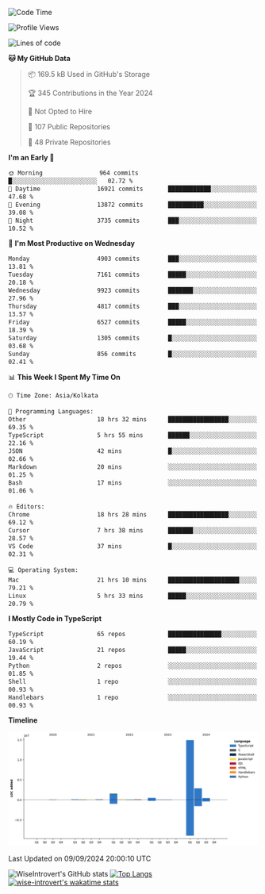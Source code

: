<!--START_SECTION:waka-->
![Code Time](http://img.shields.io/badge/Code%20Time-1%2C588%20hrs%206%20mins-blue)

![Profile Views](http://img.shields.io/badge/Profile%20Views-0-blue)

![Lines of code](https://img.shields.io/badge/From%20Hello%20World%20I%27ve%20Written-21.0%20million%20lines%20of%20code-blue)

**🐱 My GitHub Data** 

> 📦 169.5 kB Used in GitHub's Storage 
 > 
> 🏆 345 Contributions in the Year 2024
 > 
> 🚫 Not Opted to Hire
 > 
> 📜 107 Public Repositories 
 > 
> 🔑 48 Private Repositories 
 > 
**I'm an Early 🐤** 

```text
🌞 Morning                964 commits         █░░░░░░░░░░░░░░░░░░░░░░░░   02.72 % 
🌆 Daytime                16921 commits       ████████████░░░░░░░░░░░░░   47.68 % 
🌃 Evening                13872 commits       ██████████░░░░░░░░░░░░░░░   39.08 % 
🌙 Night                  3735 commits        ███░░░░░░░░░░░░░░░░░░░░░░   10.52 % 
```
📅 **I'm Most Productive on Wednesday** 

```text
Monday                   4903 commits        ███░░░░░░░░░░░░░░░░░░░░░░   13.81 % 
Tuesday                  7161 commits        █████░░░░░░░░░░░░░░░░░░░░   20.18 % 
Wednesday                9923 commits        ███████░░░░░░░░░░░░░░░░░░   27.96 % 
Thursday                 4817 commits        ███░░░░░░░░░░░░░░░░░░░░░░   13.57 % 
Friday                   6527 commits        █████░░░░░░░░░░░░░░░░░░░░   18.39 % 
Saturday                 1305 commits        █░░░░░░░░░░░░░░░░░░░░░░░░   03.68 % 
Sunday                   856 commits         █░░░░░░░░░░░░░░░░░░░░░░░░   02.41 % 
```


📊 **This Week I Spent My Time On** 

```text
🕑︎ Time Zone: Asia/Kolkata

💬 Programming Languages: 
Other                    18 hrs 32 mins      █████████████████░░░░░░░░   69.35 % 
TypeScript               5 hrs 55 mins       ██████░░░░░░░░░░░░░░░░░░░   22.16 % 
JSON                     42 mins             █░░░░░░░░░░░░░░░░░░░░░░░░   02.66 % 
Markdown                 20 mins             ░░░░░░░░░░░░░░░░░░░░░░░░░   01.25 % 
Bash                     17 mins             ░░░░░░░░░░░░░░░░░░░░░░░░░   01.06 % 

🔥 Editors: 
Chrome                   18 hrs 28 mins      █████████████████░░░░░░░░   69.12 % 
Cursor                   7 hrs 38 mins       ███████░░░░░░░░░░░░░░░░░░   28.57 % 
VS Code                  37 mins             █░░░░░░░░░░░░░░░░░░░░░░░░   02.31 % 

💻 Operating System: 
Mac                      21 hrs 10 mins      ████████████████████░░░░░   79.21 % 
Linux                    5 hrs 33 mins       █████░░░░░░░░░░░░░░░░░░░░   20.79 % 
```

**I Mostly Code in TypeScript** 

```text
TypeScript               65 repos            ███████████████░░░░░░░░░░   60.19 % 
JavaScript               21 repos            █████░░░░░░░░░░░░░░░░░░░░   19.44 % 
Python                   2 repos             ░░░░░░░░░░░░░░░░░░░░░░░░░   01.85 % 
Shell                    1 repo              ░░░░░░░░░░░░░░░░░░░░░░░░░   00.93 % 
Handlebars               1 repo              ░░░░░░░░░░░░░░░░░░░░░░░░░   00.93 % 
```



**Timeline**

![Lines of Code chart](https://raw.githubusercontent.com/wise-introvert/wise-introvert/master/assets/bar_graph.png)


 Last Updated on 09/09/2024 20:00:10 UTC
<!--END_SECTION:waka-->

![WiseIntrovert's GitHub stats](https://github-readme-stats.vercel.app/api?username=wise-introvert&count_private=true&show_icons=true)
[![Top Langs](https://github-readme-stats.vercel.app/api/top-langs/?username=wise-introvert&langs_count=10)](https://github.com/anuraghazra/github-readme-stats)
[![wise-introvert's wakatime stats](https://github-readme-stats.vercel.app/api/wakatime?username=wiseintrovert)](https://github.com/anuraghazra/github-readme-stats)
